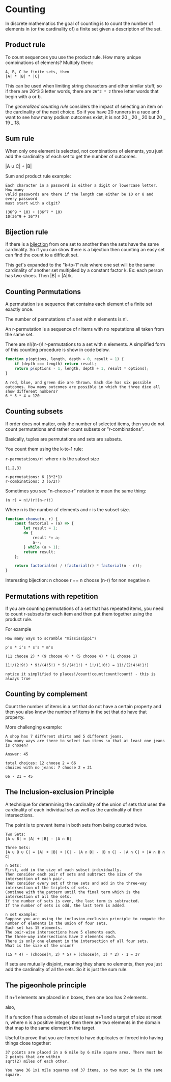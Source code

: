 # Counting

In discrete mathematics the goal of counting is to count the number of elements
in (or the cardinality of) a finite set given a description of the set.

## Product rule

To count sequences you use the product rule. How many unique combinations of
elements? Multiply them:

```
A, B, C be finite sets, then
|A| * |B| * |C|
```

This can be used when limiting string characters and other similar stuff, so if
there are 26^3 3 letter words, there are `26^2 * 2` three letter words that begin
with a or b.

The _generalized counting rule_ considers the impact of selecting an item on the
cardinality of the next choice. So if you have 20 runners in a race and want to
see how many podium outcomes exist, it is not 20 _ 20 _ 20 but 20 _ 19 _ 18.

## Sum rule

When only one element is selected, not combinations of elements, you just add
the cardinality of each set to get the number of outcomes.

|A ∪ C| + |B|

Sum and product rule example:

```
Each character in a password is either a digit or lowercase letter. How many
valid passwords are there if the length can either be 10 or 8 and every password
must start with a digit?

(36^9 * 10) + (36^7 * 10)
10(36^9 + 36^7)
```

## Bijection rule

If there is a [bijection](./functions.md) from one set to another then the sets
have the same cardinality. So if you can show there is a bijection then counting
an easy set can find the count to a difficult set.

This get's expanded to the "k-to-1" rule where one set will be the same
cardinality of another set multiplied by a constant factor k. Ex: each person
has two shoes. Then |B| = |A|/k.

## Counting Permutations

A permutation is a sequence that contains each element of a finite set exactly
once.

The number of permutations of a set with n elements is n!.

An r-permutation is a sequence of r items with no reputations all taken from the
same set.

There are n!/(n-r)! r-permutations to a set with n elements. A simplified form
of this counting procedure is show in code below.

```js
function p(options, length, depth = 0, result = 1) {
	if (depth === length) return result;
	return p(options - 1, length, depth + 1, result * options);
}
```

```
A red, blue, and green die are thrown. Each die has six possible outcomes. How many outcomes are possible in which the three dice all show different numbers?
6 * 5 * 4 = 120
```

## Counting subsets

If order does not matter, only the number of selected items, then you do not
count permutations and rather count subsets or "r-combinations".

Basically, tuples are permutations and sets are subsets.

You count them using the k-to-1 rule:

`r-permutations/r!` where r is the subset size

```
{1,2,3}

r-permutations: 6 (3*2*1)
r-combinations: 3 (6/2!)
```

Sometimes you see "n-choose-r" notation to mean the same thing:

```
(n r) = n!/(r!(n-r)!)
```

Where n is the number of elements and r is the subset size.

```js
function choose(n, r) {
	const factorial = (a) => {
		let result = 1;
		do {
			result *= a;
			a--;
		} while (a > 1);
		return result;
	};

	return factorial(n) / (factorial(r) * factorial(n - r));
}
```

Interesting bijection: n choose r == n choose (n-r) for non negative n

## Permutations with repetition

If you are counting permutations of a set that has repeated items, you need to
count r-subsets for each item and then put them together using the product rule.

For example

```
How many ways to scramble "mississippi"?

p's * i's * s's * m's

(11 choose 2) * (9 choose 4) * (5 choose 4) * (1 choose 1)

11!/(2!9!) * 9!/(4!5!) * 5!/(4!1!) * 1!/(1!0!) = 11!/(2!4!4!1!)

notice it simplified to places!/count!count!count!count! - this is always true
```

## Counting by complement

Count the number of items in a set that do not have a certain property and then
you also know the number of items in the set that do have that property.

More challenging example:

```
A shop has 7 different shirts and 5 different jeans.
How many ways are there to select two items so that at least one jeans is chosen?

Answer: 45

total choices: 12 choose 2 = 66
choices with no jeans: 7 choose 2 = 21

66 - 21 = 45
```

## The Inclusion-exclusion Principle

A technique for determining the cardinality of the union of sets that uses the cardinality
of each individual set as well as the cardinality of their intersections.

The point is to prevent items in both sets from being counted twice.

```
Two Sets:
|A ∪ B| = |A| + |B| - |A ∩ B|

Three Sets:
|A ∪ B ∪ C| = |A| + |B| + |C| - |A ∩ B| - |B ∩ C| - |A ∩ C| + |A ∩ B ∩ C|

n Sets:
First, add in the size of each subset individually.
Then consider each pair of sets and subtract the size of the intersection of each pair.
Then consider every set of three sets and add in the three-way intersection of the triplets of sets.
Continue with the pattern until the final term which is the intersection of all the sets.
If the number of sets is even, the last term is subtracted.
If the number of sets is odd, the last term is added.

n set example:
Suppose you are using the inclusion-exclusion principle to compute the number of elements in the union of four sets.
Each set has 15 elements.
The pair-wise intersections have 5 elements each.
The three-way intersections have 2 elements each.
There is only one element in the intersection of all four sets.
What is the size of the union?

(15 * 4) - (choose(4, 2) * 5) + (choose(4, 3) * 2) - 1 = 37
```

If sets are mutually disjoint, meaning they share no elements, then you just add
the cardinality of all the sets. So it is just the sum rule.

## The pigeonhole principle

If n+1 elements are placed in n boxes, then one box has 2 elements.

also,

If a function f has a domain of size at least n+1 and a target of size at most n, where n is 
a positive integer, then there are two elements in the domain that map to the same element 
in the target.

Useful to prove that you are forced to have duplicates or forced into having
things close together:

```
37 points are placed in a 6 mile by 6 mile square area. There must be 2 points that are within 
sqrt(2) miles of each other.

You have 36 1x1 mile squares and 37 items, so two must be in the same square.
```

